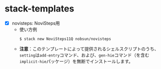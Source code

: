 # stack-templates

- [x] novisteps: NoviSteps用
    - 使い方例
        ```
        $ stack new NoviSteps11Q nobsun/novisteps
        ```
    - **注意**：このテンプレートによって提供されるシェルスクリプトのうち、`setting`は`add-entry`コマンド、および、`gen-hie`コマンド（を含む`implicit-hie`パッケージ）を無断でインストールします。